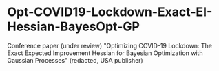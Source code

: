 # Opt-COVID19-Lockdown-Exact-EI-Hessian-BayesOpt-GP
Conference paper (under review) "Optimizing COVID-19 Lockdown: The Exact Expected Improvement Hessian for Bayesian Optimization with Gaussian Processes" (redacted, USA publisher)
